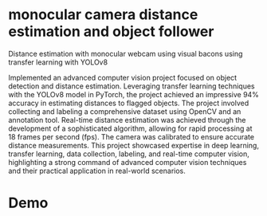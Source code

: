 # monocular camera distance estimation and object follower
Distance estimation with monocular webcam using visual bacons using transfer learning with YOLOv8 

Implemented an advanced computer vision project focused on object detection and distance estimation. Leveraging transfer learning techniques with the YOLOv8 model in PyTorch, the project achieved an impressive 94% accuracy in estimating distances to flagged objects. The project involved collecting and labeling a comprehensive dataset using OpenCV and an annotation tool. Real-time distance estimation was achieved through the development of a sophisticated algorithm, allowing for rapid processing at 18 frames per second (fps). The camera was calibrated to ensure accurate distance measurements. This project showcased expertise in deep learning, transfer learning, data collection, labeling, and real-time computer vision, highlighting a strong command of advanced computer vision techniques and their practical application in real-world scenarios.

# Demo
